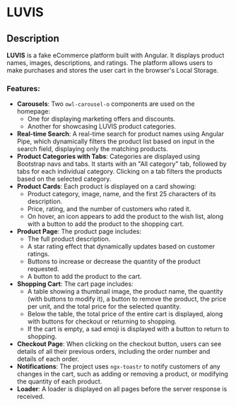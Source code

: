 # LUVIS

## Description

**LUVIS** is a fake eCommerce platform built with Angular. It displays product names, images, descriptions, and ratings. The platform allows users to make purchases and stores the user cart in the browser's Local Storage.

### Features:

- **Carousels**: Two `owl-carousel-o` components are used on the homepage:
  - One for displaying marketing offers and discounts.
  - Another for showcasing LUVIS product categories.
- **Real-time Search**: A real-time search for product names using Angular Pipe, which dynamically filters the product list based on input in the search field, displaying only the matching products.
- **Product Categories with Tabs**: Categories are displayed using Bootstrap navs and tabs. It starts with an "All category" tab, followed by tabs for each individual category. Clicking on a tab filters the products based on the selected category.
- **Product Cards**: Each product is displayed on a card showing:
  - Product category, image, name, and the first 25 characters of its description.
  - Price, rating, and the number of customers who rated it.
  - On hover, an icon appears to add the product to the wish list, along with a button to add the product to the shopping cart.
- **Product Page**: The product page includes:
  - The full product description.
  - A star rating effect that dynamically updates based on customer ratings.
  - Buttons to increase or decrease the quantity of the product requested.
  - A button to add the product to the cart.
- **Shopping Cart**: The cart page includes:
  - A table showing a thumbnail image, the product name, the quantity (with buttons to modify it), a button to remove the product, the price per unit, and the total price for the selected quantity.
  - Below the table, the total price of the entire cart is displayed, along with buttons for checkout or returning to shopping.
  - If the cart is empty, a sad emoji is displayed with a button to return to shopping.
- **Checkout Page**: When clicking on the checkout button, users can see details of all their previous orders, including the order number and details of each order.
- **Notifications**: The project uses `ngx-toastr` to notify customers of any changes in the cart, such as adding or removing a product, or modifying the quantity of each product.
- **Loader**: A loader is displayed on all pages before the server response is received.
